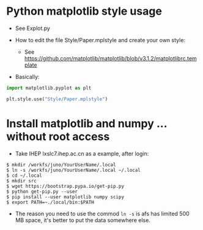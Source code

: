 # Python matplotlib style usage

* See Explot.py

* How to edit the file Style/Paper.mplstyle and create your own style:
    * See https://github.com/matplotlib/matplotlib/blob/v3.1.2/matplotlibrc.template

* Basically: 
```python
import matplotlib.pyplot as plt

plt.style.use("Style/Paper.mplstyle")

```

# Install matplotlib and numpy ... without root access
* Take IHEP lxslc7.ihep.ac.cn as a example, after login:
```shell
$ mkdir /workfs/juno/YourUserName/.local
$ ln -s /workfs/juno/YourUserName/.local ~/.local
$ cd ~/.local
$ mkdir src
$ wget https://bootstrap.pypa.io/get-pip.py
$ python get-pip.py --user
$ pip install --user matplotlib numpy scipy
$ export PATH=~./local/bin:$PATH
```
* The reason you need to use the commod  ```ln -s``` is afs has limited 500 MB space, it's better to put the data somewhere else.